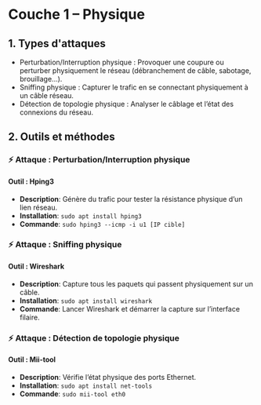 # Couche 1 – Physique

## 1. Types d'attaques

- Perturbation/Interruption physique  : Provoquer une coupure ou perturber physiquement le réseau (débranchement de câble, sabotage, brouillage...).
- Sniffing physique  : Capturer le trafic en se connectant physiquement à un câble réseau.
- Détection de topologie physique  : Analyser le câblage et l’état des connexions du réseau.

## 2. Outils et méthodes

### ⚡ Attaque : Perturbation/Interruption physique

#### Outil : Hping3
- **Description**: Génère du trafic pour tester la résistance physique d’un lien réseau.
- **Installation**: `sudo apt install hping3`
- **Commande**: `sudo hping3 --icmp -i u1 [IP cible]`

### ⚡ Attaque : Sniffing physique

#### Outil : Wireshark
- **Description**: Capture tous les paquets qui passent physiquement sur un câble.
- **Installation**: `sudo apt install wireshark`
- **Commande**: Lancer Wireshark et démarrer la capture sur l’interface filaire.

### ⚡ Attaque : Détection de topologie physique

#### Outil : Mii-tool
- **Description**: Vérifie l’état physique des ports Ethernet.
- **Installation**: `sudo apt install net-tools`
- **Commande**: `sudo mii-tool eth0`
